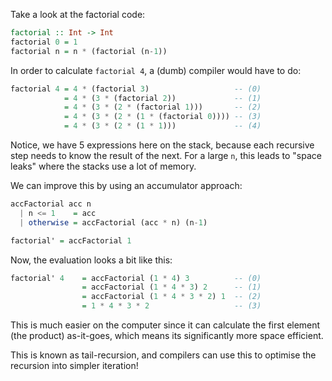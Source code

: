 Take a look at the factorial code:
```haskell
factorial :: Int -> Int
factorial 0 = 1
factorial n = n * (factorial (n-1))
```
In order to calculate `factorial 4`, a (dumb) compiler would have to do:
```haskell
factorial 4 = 4 * (factorial 3)                   -- (0)
			= 4 * (3 * (factorial 2))             -- (1)
			= 4 * (3 * (2 * (factorial 1)))       -- (2)
			= 4 * (3 * (2 * (1 * (factorial 0)))) -- (3)
			= 4 * (3 * (2 * (1 * 1)))             -- (4)
```
Notice, we have 5 expressions here on the stack, because each recursive step needs to know the result of the next.
For a large `n`, this leads to "space leaks" where the stacks use a lot of memory.

We can improve this by using an accumulator approach:
```haskell
accFactorial acc n
  | n <= 1    = acc
  | otherwise = accFactorial (acc * n) (n-1)

factorial' = accFactorial 1
```
Now, the evaluation looks a bit like this:
```haskell
factorial' 4    = accFactorial (1 * 4) 3          -- (0)
				= accFactorial (1 * 4 * 3) 2      -- (1)
				= accFactorial (1 * 4 * 3 * 2) 1  -- (2)
				= 1 * 4 * 3 * 2                   -- (3)
```

This is much easier on the computer since it can calculate the first element (the product) as-it-goes, which means its significantly more space efficient.

This is known as tail-recursion, and compilers can use this to optimise the recursion into simpler iteration!